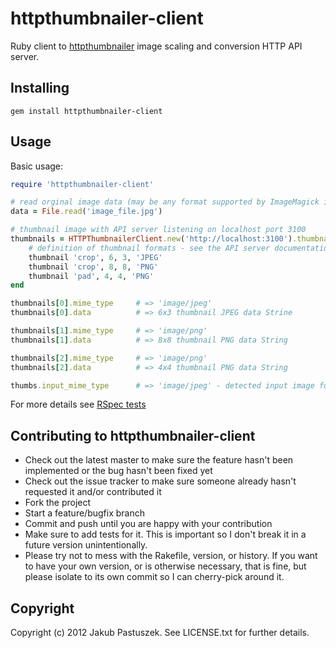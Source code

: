 # httpthumbnailer-client

Ruby client to [httpthumbnailer](http://github.com/jpastuszek/httpthumbnailer) image scaling and conversion HTTP API server.

## Installing

    gem install httpthumbnailer-client

## Usage

Basic usage:

```ruby
require 'httpthumbnailer-client'

# read orginal image data (may be any format supported by ImageMagick installation on the server)
data = File.read('image_file.jpg')

# thumbnail image with API server listening on localhost port 3100
thumbnails = HTTPThumbnailerClient.new('http://localhost:3100').thumbnail(data) do
	# definition of thumbnail formats - see the API server documentation for available operations, formats and options
	thumbnail 'crop', 6, 3, 'JPEG' 
	thumbnail 'crop', 8, 8, 'PNG'
	thumbnail 'pad', 4, 4, 'PNG'
end

thumbnails[0].mime_type 	# => 'image/jpeg'
thumbnails[0].data 			# => 6x3 thumbnail JPEG data Strine

thumbnails[1].mime_type 	# => 'image/png'
thumbnails[1].data 			# => 8x8 thumbnail PNG data String

thumbnails[2].mime_type		# => 'image/png'
thumbnails[2].data			# => 4x4 thumbnail PNG data String

thumbs.input_mime_type		# => 'image/jpeg' - detected input image format by API server (content based)
```

For more details see [RSpec tests](http://github.com/jpastuszek/httpthumbnailer-client/blob/master/spec/httpthumbnailer-client_spec.rb)

## Contributing to httpthumbnailer-client
 
* Check out the latest master to make sure the feature hasn't been implemented or the bug hasn't been fixed yet
* Check out the issue tracker to make sure someone already hasn't requested it and/or contributed it
* Fork the project
* Start a feature/bugfix branch
* Commit and push until you are happy with your contribution
* Make sure to add tests for it. This is important so I don't break it in a future version unintentionally.
* Please try not to mess with the Rakefile, version, or history. If you want to have your own version, or is otherwise necessary, that is fine, but please isolate to its own commit so I can cherry-pick around it.

## Copyright

Copyright (c) 2012 Jakub Pastuszek. See LICENSE.txt for
further details.

